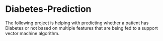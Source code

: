 # Diabetes-Prediction
The following project is helping with predicting whether a patient has Diabetes or not based on multiple features that are being fed to a support vector machine algorithm.
